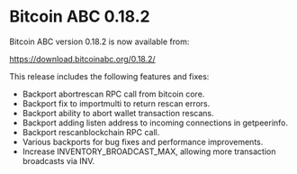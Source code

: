 Bitcoin ABC 0.18.2
==================

Bitcoin ABC version 0.18.2 is now available from:

  <https://download.bitcoinabc.org/0.18.2/>

This release includes the following features and fixes:

 - Backport abortrescan RPC call from bitcoin core.
 - Backport fix to importmulti to return rescan errors.
 - Backport ability to abort wallet transaction rescans.
 - Backport adding listen address to incoming connections in getpeerinfo.
 - Backport rescanblockchain RPC call.
 - Various backports for bug fixes and performance improvements.
 - Increase INVENTORY_BROADCAST_MAX, allowing more transaction broadcasts via INV.

